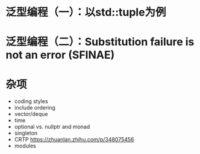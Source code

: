 # 泛型编程（一）：以std::tuple为例
# 泛型编程（二）：Substitution failure is not an error (SFINAE)

# 杂项
*   coding styles
*   include ordering
*   vector/deque
*   time
*   optional vs. nullptr and monad
*   singleton
*   CRTP https://zhuanlan.zhihu.com/p/348075456
*   modules
